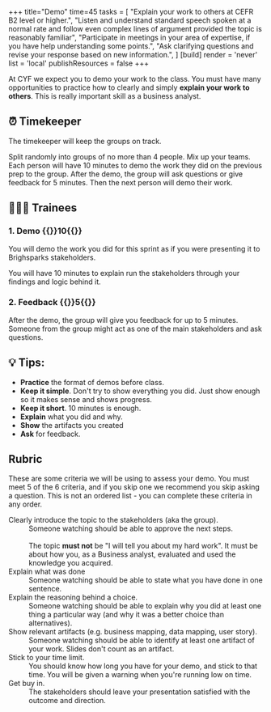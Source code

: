+++
title="Demo"
time=45
tasks = [
    "Explain your work to others at CEFR B2 level or higher.",
    "Listen and understand standard speech spoken at a normal rate and follow even complex lines of argument provided the topic is reasonably familiar",
    "Participate in meetings in your area of expertise, if you have help understanding some points.",
    "Ask clarifying questions and revise your response based on new information.",
]
[build]
  render = 'never'
  list = 'local'
  publishResources = false
+++

At CYF we expect you to demo your work to the class. You must have many opportunities to practice how to clearly and simply **explain your work to others**. This is really important skill as a business analyst.

## ⏰ Timekeeper

The timekeeper will keep the groups on track.

Split randomly into groups of no more than 4 people. Mix up your teams.
Each person will have 10 minutes to demo the work they did on the previous prep to the group. 
After the demo, the group will ask questions or give feedback for 5 minutes.
Then the next person will demo their work.

## 🧑🏼‍🎓 Trainees

### 1. Demo {{<timer>}}10{{</timer>}}

You will demo the work you did for this sprint as if you were presenting it to Brighsparks stakeholders.

You will have 10 minutes to explain run the stakeholders through your findings and logic behind it.

### 2. Feedback {{<timer>}}5{{</timer>}}

After the demo, the group will give you feedback for up to 5 minutes.
Someone from the group might act as one of the main stakeholders and ask questions.

## 💡 Tips:

- **Practice** the format of demos before class.
- **Keep it simple**. Don't try to show everything you did. Just show enough so it makes sense and shows progress.
- **Keep it short**. 10 minutes is enough.
- **Explain** what you did and why.
- **Show** the artifacts you created
- **Ask** for feedback.


## Rubric

These are some criteria we will be using to assess your demo. You must meet 5 of the 6 criteria, and if you skip one we recommend you skip asking a question. This is not an ordered list - you can complete these criteria in any order.
<dl class="c-rubric">
  <dt>Clearly introduce the topic to the stakeholders (aka the group).</dt><dd>Someone watching should be able to approve the next steps.<br /><br />The topic <strong>must not</strong> be "I will tell you about my hard work". It must be about how you, as a Business analyst, evaluated and used the knowledge you acquired.</dd>
  <dt>Explain what was done</dt><dd>Someone watching should be able to state what you have done in one sentence.</dd>
  <dt>Explain the reasoning behind a choice.</dt><dd>Someone watching should be able to explain why you did at least one thing a particular way (and why it was a better choice than alternatives).</dd>
  <dt>Show relevant artifacts (e.g. business mapping, data mapping, user story).</dt><dd>Someone watching should be able to identify at least one artifact of your work. Slides don't count as an artifact.</dd>
  <dt>Stick to your time limit.</dt><dd>You should know how long you have for your demo, and stick to that time. You will be given a warning when you're running low on time.</dd>
  <dt>Get buy in.</dt><dd>The stakeholders should leave your presentation satisfied with the outcome and direction.</dd>
</dl>